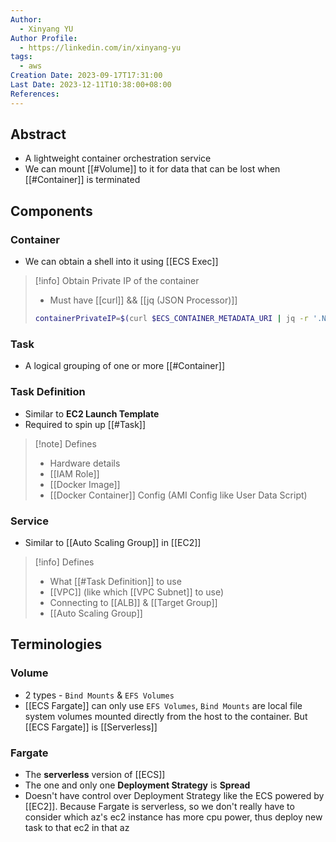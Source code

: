 ```yaml
---
Author:
  - Xinyang YU
Author Profile:
  - https://linkedin.com/in/xinyang-yu
tags:
  - aws
Creation Date: 2023-09-17T17:31:00
Last Date: 2023-12-11T10:38:00+08:00
References: 
---
```

## Abstract
- A lightweight container orchestration service 
- We can mount [[#Volume]] to it for data that can be lost when [[#Container]] is terminated

## Components
### Container
- We can obtain a shell into it using [[ECS Exec]]
>[!info] Obtain Private IP of the container 
>- Must have [[curl]] && [[jq (JSON Processor)]]
>```bash
>containerPrivateIP=$(curl $ECS_CONTAINER_METADATA_URI | jq -r '.Networks[0].IPv4Addresses[0]') >/dev/null 2>&1
>```

### Task
- A logical grouping of one or more [[#Container]]
### Task Definition
- Similar to **EC2 Launch Template**
- Required to spin up [[#Task]]
>[!note] Defines
>- Hardware details
>- [[IAM Role]]
>- [[Docker Image]]
>- [[Docker Container]] Config (AMI Config like User Data Script)
### Service
- Similar to [[Auto Scaling Group]] in [[EC2]]
>[!info] Defines
>- What [[#Task Definition]] to use
>- [[VPC]] (like which [[VPC Subnet]] to use)
>- Connecting to [[ALB]] & [[Target Group]]
>- [[Auto Scaling Group]]

## Terminologies 
### Volume
- 2 types - ``Bind Mounts`` & ``EFS Volumes``
- [[ECS Fargate]] can only use ``EFS Volumes``, ``Bind Mounts`` are local file system volumes mounted directly from the host to the container. But [[ECS Fargate]] is [[Serverless]]
### Fargate
- The **serverless** version of [[ECS]]
- The one and only one **Deployment Strategy** is **Spread**
- Doesn't have control over Deployment Strategy like the ECS powered by [[EC2]]. Because Fargate is serverless, so we don't really have to consider which az's ec2 instance has more cpu power, thus deploy new task to that ec2 in that az





